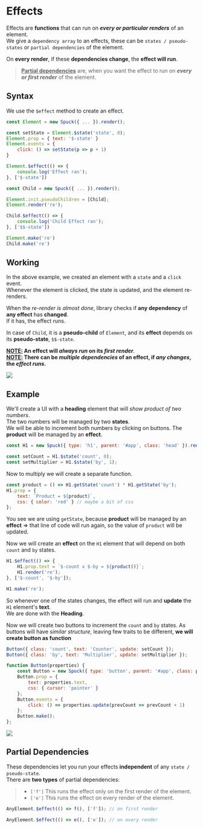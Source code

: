 # Effects
Effects are **functions** that can run on ***every or particular renders*** of an element.<br/>
We give a `dependency array` to an effects, these can be `states / pseudo-states` or `partial dependencies` of the element.

On **every render**, if these **dependencies change**, the **effect will run**.

> **<u>Partial dependencies</u>** are, when you want the effect to run on ***every or first render*** of the element.

## Syntax
We use the `$effect` method to create an effect.
```js
const Element = new Spuck({ ... }).render();

const setState = Element.$state('state', 0);
Element.prop = { text: '$-state' }
Element.events = {
    click: () => setState(p => p + 1)
}

Element.$effect(() => {
    console.log('Effect ran');
}, ['$-state'])

const Child = new Spuck({ ... }).render();

Element.init.pseudoChildren = [Child];
Element.render('re');

Child.$effect(() => {
    console.log('Child Effect ran');
}, ['$$-state'])

Element.make('re')
Child.make('re')
```
## Working
In the above example, we created an element with a `state` and a `click` event.<br/>
Whenever the element is clicked, the state is updated, and the element re-renders.<br/>

When the *re-render is almost done*, library checks if **any dependency** of **any effect** has **changed**.<br/>
If it has, the effect runs.

In case of `Child`, it is a **pseudo-child** of `Element`, and its **effect** depends on its **pseudo-state**, `$$-state`.

**<u>NOTE:</u> An effect will *always run* on its *first render***.<br/> 
**<u>NOTE:</u> There can be *multiple dependencies* of an effect, if *any changes*, the *effect runs*.**<br/>

![](https://cdn.discordapp.com/attachments/956081993488154664/981097552994775060/Effect_Basic.gif)

## Example
We'll create a UI with a **heading** element that will *show product of two numbers*.<br/>
The two numbers will be managed by two **states**.<br/>
We will be able to increment both numbers by clicking on buttons.
The **product** will be managed by an **effect**.<br/>

```js
const H1 = new Spuck({ type: 'h1', parent: '#app', class: 'head' }).render();

const setCount = H1.$state('count', 0);
const setMultiplier = H1.$state('by', 1);
```
Now to multiply we will create a separate function.
```js
const product = () => H1.getState('count') * H1.getState('by');
H1.prop = { 
    text: `Product = ${product}`,
    css: { color: 'red' } // maybe a bit of css
};
```
You see we are using `getState`, because **product** will be managed by an **effect** => that line of code will run again, so the value of `product` will be updated.

Now we will create an **effect** on the `H1` element that will depend on both `count` and `by` states.
```js
H1.$effect(() => {
    H1.prop.text = `$-count x $-by = ${product()}`;
    H1.render('re');
}, ['$-count', '$-by']);

H1.make('re');
```
So whenever one of the states changes, the effect will run and **update** the `H1` element's **text**.<br/>
We are done with the **Heading**.

Now we will create two buttons to increment the `count` and `by` states.
As buttons will have *similar structure*, leaving few traits to be different, **we will create button as function**
```js
Button({ class: 'count', text: 'Counter', update: setCount });
Button({ class: 'by', text: 'Multiplier', update: setMultiplier });

function Button(properties) {
    const Button = new Spuck({ type: 'button', parent: '#app', class: properties.class });
    Button.prop = {
        text: properties.text,
        css: { cursor: 'pointer' }
    };
    Button.events = {
        click: () => properties.update(prevCount => prevCount + 1)
    };
    Button.make();
};
```

![](https://cdn.discordapp.com/attachments/956081993488154664/981092216770527252/Effect_Product.gif)

## Partial Dependencies
These dependencies let you run your effects **independent** of any `state / pseudo-state`.<br/>
There are **two types** of partial dependencies:
>* `['f']` This runs the effect only on the first render of the element.
>* `['e']` This runs the effect on every render of the element.
```js
AnyElement.$effect(() => f(), ['f']); // on first render

AnyElement.$effect(() => e(), ['e']); // on every render
```